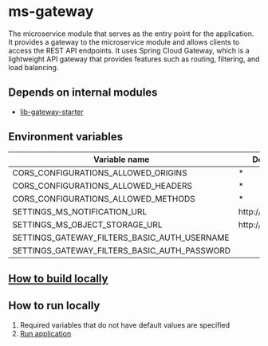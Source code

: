 # ms-gateway

The microservice module that serves as the entry point for the application. It provides a gateway to the microservice module and
allows clients
to access the REST API endpoints. It uses Spring Cloud Gateway, which is a lightweight API gateway that provides
features such as routing, filtering, and load balancing.

## Depends on internal modules

* [lib-gateway-starter](../lib-gateway-starter)

## Environment variables

| Variable name                                | Default value         |
|----------------------------------------------|-----------------------|
| CORS_CONFIGURATIONS_ALLOWED_ORIGINS          | *                     |
| CORS_CONFIGURATIONS_ALLOWED_HEADERS          | *                     |
| CORS_CONFIGURATIONS_ALLOWED_METHODS          | *                     |
| SETTINGS_MS_NOTIFICATION_URL                 | http://localhost:8081 |
| SETTINGS_MS_OBJECT_STORAGE_URL               | http://localhost:8082 |
| SETTINGS_GATEWAY_FILTERS_BASIC_AUTH_USERNAME |                       |
| SETTINGS_GATEWAY_FILTERS_BASIC_AUTH_PASSWORD |                       |

## [How to build locally](../README.md)

## How to run locally

1) Required variables that do not have default values are specified
2) [Run application](./ms-gateway-core/src/main/kotlin/com/jet/gateway/GatewayApplication.kt)